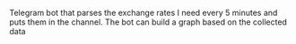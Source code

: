 Telegram bot that parses the exchange rates I need every 5 minutes and puts them in the channel.
The bot can build a graph based on the collected data